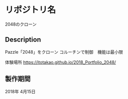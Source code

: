 # リポジトリ名

2048のクローン

## Description

Pazzle「2048」をクローン
コルーチンで制御　機能は最小限

体験場所
https://itotakao.github.io/2018_Portfolio_2048/

## 製作期間

2018年 4月15日
